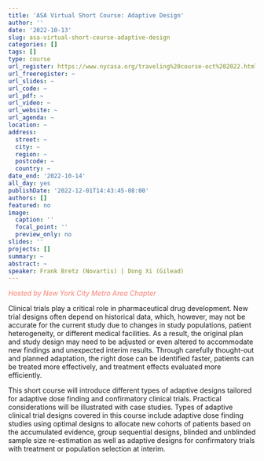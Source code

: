 ```yaml
---
title: 'ASA Virtual Short Course: Adaptive Design'
author: ''
date: '2022-10-13'
slug: asa-virtual-short-course-adaptive-design
categories: []
tags: []
type: course
url_register: https://www.nycasa.org/traveling%20course-oct%202022.html
url_freeregister: ~
url_slides: ~
url_code: ~
url_pdf: ~
url_video: ~
url_website: ~
url_agenda: ~
location: ~
address:
  street: ~
  city: ~
  region: ~
  postcode: ~
  country: ~
date_end: '2022-10-14'
all_day: yes
publishDate: '2022-12-01T14:43:45-08:00'
authors: []
featured: no
image:
  caption: ''
  focal_point: ''
  preview_only: no
slides: ''
projects: []
summary: ~
abstract: ~
speaker: Frank Bretz (Novartis) | Dong Xi (Gilead)
---
```

<span style="color: salmon;">*Hosted by New York City Metro Area Chapter*</span>

<!--more-->
Clinical trials play a critical role in pharmaceutical drug development. New trial designs often depend on historical data, which, however, may not be accurate for the current study due to changes in study populations, patient heterogeneity, or different medical facilities. As a result, the original plan and study design may need to be adjusted or even altered to accommodate new findings and unexpected interim results. Through carefully thought-out and planned adaptation, the right dose can be identified faster, patients can be treated more effectively, and treatment effects evaluated more efficiently.  

This short course will introduce different types of adaptive designs tailored for adaptive dose finding and confirmatory clinical trials. Practical considerations will be illustrated with case studies. Types of adaptive clinical trial designs covered in this course include adaptive dose finding studies using optimal designs to allocate new cohorts of patients based on the accumulated evidence, group sequential designs, blinded and unblinded sample size re-estimation as well as adaptive designs for confirmatory trials with treatment or population selection at interim.